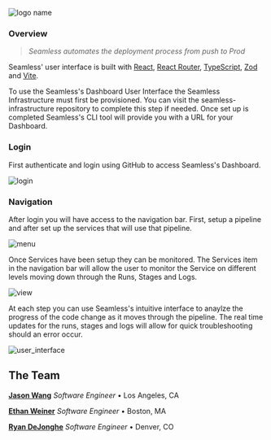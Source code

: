 ![logo name](https://user-images.githubusercontent.com/74154385/229306579-2e820193-cd80-417d-9ee3-bab904cca774.png)

### Overview

> _Seamless automates the deployment process from push to Prod_

Seamless' user interface is built with [React](https://reactjs.org/),
[React Router](https://reactrouter.com/en/main),
[TypeScript](https://www.typescriptlang.org/), [Zod](https://github.com/colinhacks/zod) and [Vite](https://vitejs.dev/).

To use the Seamless's Dashboard User Interface the Seamless Infrastructure must first be provisioned. You can visit the seamless-infrastructure repository to complete this step if needed. Once set up is completed Seamless's CLI tool will provide you with a URL for your Dashboard.

### Login

First authenticate and login using GitHub to access Seamless's Dashboard.

![login](https://user-images.githubusercontent.com/74154385/228920180-5dae20ff-0171-44fd-b189-4f4149dbfa37.png)

### Navigation

After login you will have access to the navigation bar. First, setup a pipeline and after set up the services that will use that pipeline.

![menu](https://user-images.githubusercontent.com/74154385/229147946-d0958a39-deb5-4a12-a19b-33a22c136f6f.png)

Once Services have been setup they can be monitored. The Services item in the navigation bar will allow the user to monitor the Service on different levels moving down through the Runs, Stages and Logs.

![view](https://user-images.githubusercontent.com/74154385/228922551-ddb25a8f-71db-4cc6-9982-90bea1252607.png)

At each step you can use Seamless's intuitive interface to anaylze the progress of the code change as it moves through the pipeline. The real time updates for the runs, stages and logs will allow for quick troubleshooting should an error occur.

![user_interface](https://user-images.githubusercontent.com/74154385/228923485-b093ec46-db34-428b-a533-d0ad40f9acdd.png)


## The Team
**<a href="https://github.com/jasonherngwang" target="_blank">Jason Wang</a>** _Software Engineer_ • Los Angeles, CA

**<a href="https://github.com/ethanjweiner" target="_blank">Ethan Weiner</a>** _Software Engineer_ • Boston, MA

**<a href="https://github.com/RDeJonghe" target="_blank">Ryan DeJonghe</a>** _Software Engineer_ • Denver, CO
